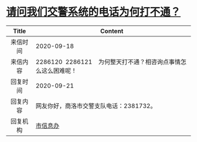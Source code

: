 # <a href="http://www.shangluo.gov.cn/zmhd/ldxxxx.jsp?urltype=leadermail.LeaderMailContentUrl&wbtreeid=1112&leadermailid=6469">请问我们交警系统的电话为何打不通？</a>
| Title |                      Content                       |
|:-----:|----------------------------------------------------|
| 来信时间  | 2020-09-18                                         |
| 来信内容  | 2286120  2286121    为何整天打不通？相咨询点事情怎么这么困难呢！         |
| 回复时间  | 2020-09-21                                         |
| 回复内容  | 网友你好，商洛市交警支队电话：2381732。                            |
| 回复机构  | <a href="../../categories/agencies/市信息办.md">市信息办</a> |
